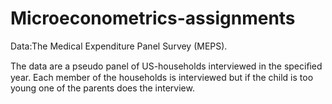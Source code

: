 # Microeconometrics-assignments
Data:The Medical Expenditure Panel Survey (MEPS). 

The data are a pseudo panel of US-households interviewed in the speciﬁed year. Each member of the households is interviewed but if the child is too young one of the parents does the interview. 


